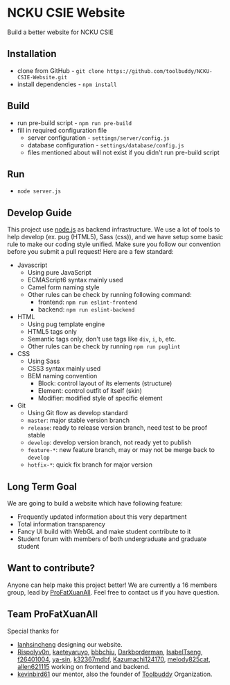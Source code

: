# NCKU CSIE Website
Build a better website for NCKU CSIE

## Installation
* clone from GitHub - `git clone https://github.com/toolbuddy/NCKU-CSIE-Website.git`
* install dependencies - `npm install`

## Build
* run pre-build script - `npm run pre-build`
* fill in required configuration file
    * server configuration - `settings/server/config.js`
    * database configuration - `settings/database/config.js`
    * files mentioned about will not exist if you didn't run pre-build script

## Run
* `node server.js`

## Develop Guide
This project use [node.js](https://nodejs.org/en/) as backend infrastructure.
We use a lot of tools to help develop (ex. pug (HTML5), Sass (css)), and we have setup some basic rule to make our coding style unified.
Make sure you follow our convention before you submit a pull request!
Here are a few standard:
* Javascript
    * Using pure JavaScript
    * ECMAScript6 syntax mainly used
    * Camel form naming style
    * Other rules can be check by running following command:
        * frontend: `npm run eslint-frontend`
        * backend: `npm run eslint-backend`
* HTML
    * Using pug template engine
    * HTML5 tags only
    * Semantic tags only, don't use tags like `div`, `i`, `b`, etc.
    * Other rules can be check by running `npm run puglint`
* CSS
    * Using Sass
    * CSS3 syntax mainly used
    * BEM naming convention
        * Block: control layout of its elements (structure)
        * Element: control outfit of itself (skin)
        * Modifier: modified style of specific element
* Git
    * Using Git flow as develop standard
    * `master`: major stable version branch
    * `release`: ready to release version branch, need test to be proof stable
    * `develop`: develop version branch, not ready yet to publish
    * `feature-*`: new feature branch, may or may not be merge back to `develop`
    * `hotfix-*`: quick fix branch for major version

## Long Term Goal
We are going to build a website which have following feature:
* Frequently updated information about this very department
* Total information transparency
* Fancy UI build with WebGL and make student contribute to it
* Student forum with members of both undergraduate and graduate student

## Want to contribute?
Anyone can help make this project better!
We are currently a 16 members group, lead by [ProFatXuanAll](https://github.com/ProFatXuanAll).
Feel free to contact us if you have question.

## Team ProFatXuanAll
Special thanks for
* [lanhsincheng](https://github.com/lanhsincheng) designing our website.
* [Rispolyv0n](https://github.com/Rispolyv0n), [kaeteyaruyo](https://github.com/kaeteyaruyo), [bbbchiu](https://github.com/bbbchiu), [Darkborderman](https://github.com/Darkborderman), [IsabelTseng](https://github.com/IsabelTseng), [f26401004](https://github.com/f26401004), [ya-sin](https://github.com/ya-sin), [k32367mdbf](https://github.com/k32367mdbf), [Kazumachi124170](https://github.com/Kazumachi124170), [melody825cat](https://github.com/melody825cat), [allen621115](https://github.com/allen621115) working on frontend and backend.
* [kevinbird61](https://github.com/kevinbird61) our mentor, also the founder of [Toolbuddy](https://github.com/toolbuddy) Organization.